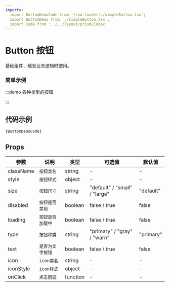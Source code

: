 ```yaml
---
imports:
  import ButtomDemoCode from '!raw-loader!./simpleButton.tsx';
  import ButtomDemo from './simpleButton.tsx';
  import Code from '../../layout/prism/index'
---
```


# Button 按钮

基础组件，触发业务逻辑时使用。

### 简单示例

:::demo
各种类型的按钮

<ButtomDemo />
:::

## 代码示例

<div><Code>{ButtomDemoCode}</Code></div>

## Props
| 参数     | 说明              | 类型   | 可选值 | 默认值 |
| -------- | ----------------- | ------ | ------ | ------ |
| className | `按钮类名` | string | - | - |
| style | `按钮样式` | object | - | - |
| size | `按钮尺寸` | string | "default" / "small" / "large" | "default" |
| disabled | `按钮是否禁用` | boolean | false / true | false |
| loading | `按钮是否加载中` | boolean | false / true | false |
| type | `按钮种类` | string | "primary" / "gray" / "warn" | "primary" |
| text | `是否为文字按钮` | boolean | false / true | false |
| icon | `icon类名` | string | - | - |
| iconStyle | `icon样式` | object | - | - |
| onClick | `点击回调` | function | - | - |